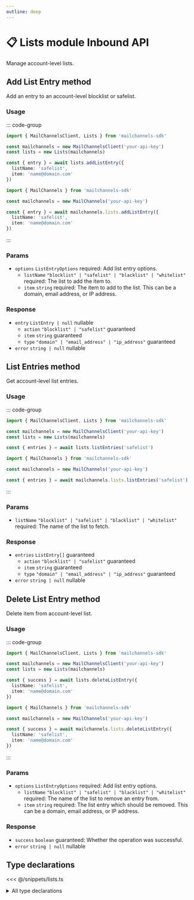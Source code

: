 ```yaml
---
outline: deep
---
```


# 📋 Lists <Badge type="tip">module</Badge> <Badge type="tip">Inbound API</Badge>

<!-- #region description -->
Manage account-level lists.
<!-- #endregion description -->

## Add List Entry <Badge type="info">method</Badge>

Add an entry to an account-level blocklist or safelist.

### Usage

::: code-group
```ts [modular.ts]
import { MailChannelsClient, Lists } from 'mailchannels-sdk'

const mailchannels = new MailChannelsClient('your-api-key')
const lists = new Lists(mailchannels)

const { entry } = await lists.addListEntry({
  listName: 'safelist',
  item: 'name@domain.com'
})
```

```ts [full.ts]
import { MailChannels } from 'mailchannels-sdk'

const mailchannels = new MailChannels('your-api-key')

const { entry } = await mailchannels.lists.addListEntry({
  listName: 'safelist',
  item: 'name@domain.com'
})
```
:::

### Params

- `options` `ListEntryOptions` <Badge type="danger">required</Badge>: Add list entry options.
  - `listName` `"blocklist" | "safelist" | "blacklist" | "whitelist"` <Badge type="danger">required</Badge>: The list to add the item to.
  - `item` `string` <Badge type="danger">required</Badge>: The item to add to the list. This can be a domain, email address, or IP address.

### Response

- `entry` `ListEntry | null` <Badge type="warning">nullable</Badge>
  - `action` `"blocklist" | "safelist"` <Badge>guaranteed</Badge>
  - `item` `string` <Badge>guaranteed</Badge>
  - `type` `"domain" | "email_address" | "ip_address"` <Badge>guaranteed</Badge>
- `error` `string | null` <Badge type="warning">nullable</Badge>

## List Entries <Badge type="info">method</Badge>

Get account-level list entries.

### Usage

::: code-group
```ts [modular.ts]
import { MailChannelsClient, Lists } from 'mailchannels-sdk'

const mailchannels = new MailChannelsClient('your-api-key')
const lists = new Lists(mailchannels)

const { entries } = await lists.listEntries('safelist')
```

```ts [full.ts]
import { MailChannels } from 'mailchannels-sdk'

const mailchannels = new MailChannels('your-api-key')

const { entries } = await mailchannels.lists.listEntries('safelist')
```
:::

### Params

- `listName` `"blocklist" | "safelist" | "blacklist" | "whitelist"` <Badge type="danger">required</Badge>: The name of the list to fetch.

### Response

- `entries` `ListEntry[]` <Badge>guaranteed</Badge>
  - `action` `"blocklist" | "safelist"` <Badge>guaranteed</Badge>
  - `item` `string` <Badge>guaranteed</Badge>
  - `type` `"domain" | "email_address" | "ip_address"` <Badge>guaranteed</Badge>
- `error` `string | null` <Badge type="warning">nullable</Badge>

## Delete List Entry <Badge type="info">method</Badge>

Delete item from account-level list.

### Usage

::: code-group
```ts [modular.ts]
import { MailChannelsClient, Lists } from 'mailchannels-sdk'

const mailchannels = new MailChannelsClient('your-api-key')
const lists = new Lists(mailchannels)

const { success } = await lists.deleteListEntry({
  listName: 'safelist',
  item: 'name@domain.com'
})
```

```ts [full.ts]
import { MailChannels } from 'mailchannels-sdk'

const mailchannels = new MailChannels('your-api-key')

const { success } = await mailchannels.lists.deleteListEntry({
  listName: 'safelist',
  item: 'name@domain.com'
})
```
:::

### Params

- `options` `ListEntryOptions` <Badge type="danger">required</Badge>: Add list entry options.
  - `listName` `"blocklist" | "safelist" | "blacklist" | "whitelist"` <Badge type="danger">required</Badge>: The name of the list to remove an entry from.
  - `item` `string` <Badge type="danger">required</Badge>: The list entry which should be removed. This can be a domain, email address, or IP address.

### Response

- `success` `boolean` <Badge>guaranteed</Badge>: Whether the operation was successful.
- `error` `string | null` <Badge type="warning">nullable</Badge>

## Type declarations

<<< @/snippets/lists.ts

<details>
  <summary>All type declarations</summary>

  **List Entry type declarations**

  <<< @/snippets/list-names.ts
  <<< @/snippets/list-entry-options.ts
  <<< @/snippets/list-entry.ts
  <<< @/snippets/list-entry-response.ts
  <<< @/snippets/list-entries-response.ts
</details>
